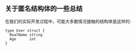 ## 关于匿名结构体的一些总结
在我们的实际开发过程中，可能大多数情况接触的结构体是这样的:
```
type User struct {
  RealName string
  Age      int
}
```

